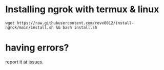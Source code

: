 # Installing ngrok with termux & linux

```wget https://raw.githubusercontent.com/revx0012/install-ngrok/main/install.sh && bash install.sh```


# having errors?

report it at issues.
